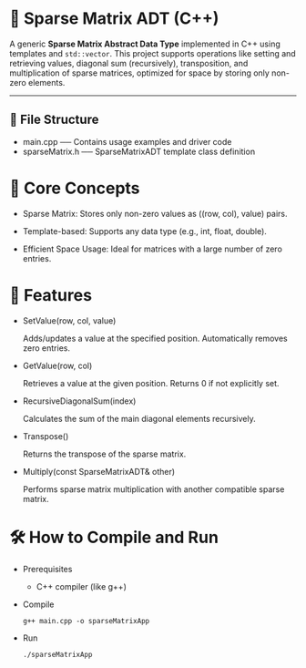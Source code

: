 # 🧮 Sparse Matrix ADT (C++)

A generic **Sparse Matrix Abstract Data Type** implemented in C++ using templates and `std::vector`. This project supports operations like setting and retrieving values, diagonal sum (recursively), transposition, and multiplication of sparse matrices, optimized for space by storing only non-zero elements.

---

## 📁 File Structure

* main.cpp ── Contains usage examples and driver code
* sparseMatrix.h ── SparseMatrixADT template class definition

# 🧠 Core Concepts

* Sparse Matrix: Stores only non-zero values as ((row, col), value) pairs.

* Template-based: Supports any data type (e.g., int, float, double).

* Efficient Space Usage: Ideal for matrices with a large number of zero entries.

# 🚀 Features

* SetValue(row, col, value)
  
    Adds/updates a value at the specified position. Automatically removes zero entries.

* GetValue(row, col)
  
    Retrieves a value at the given position. Returns 0 if not explicitly set.

* RecursiveDiagonalSum(index)
 
    Calculates the sum of the main diagonal elements recursively.

* Transpose()
  
    Returns the transpose of the sparse matrix.

* Multiply(const SparseMatrixADT<T>& other)
  
    Performs sparse matrix multiplication with another compatible sparse matrix.

# 🛠️ How to Compile and Run

* Prerequisites
    * C++ compiler (like g++)

* Compile

      g++ main.cpp -o sparseMatrixApp
* Run

      ./sparseMatrixApp
